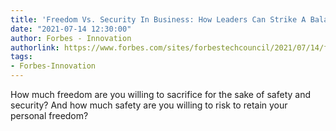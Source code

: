 ```yaml
---
title: 'Freedom Vs. Security In Business: How Leaders Can Strike A Balance'
date: "2021-07-14 12:30:00"
author: Forbes - Innovation
authorlink: https://www.forbes.com/sites/forbestechcouncil/2021/07/14/freedom-vs-security-in-business-how-leaders-can-strike-a-balance/
tags:
- Forbes-Innovation
---
```

How much freedom are you willing to sacrifice for the sake of safety and security? And how much safety are you willing to risk to retain your personal freedom?